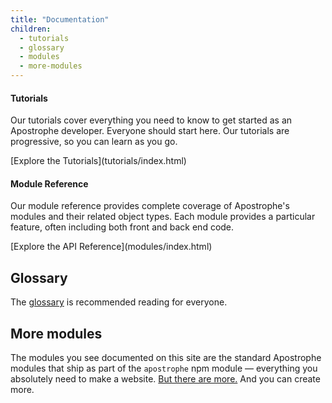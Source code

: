 ```yaml
---
title: "Documentation"
children:
  - tutorials
  - glossary
  - modules
  - more-modules
---
```


<div class="cards">
  <div class="card tutorials">
    <h4>Tutorials</h4>
    <p>Our tutorials cover everything you need to know to get started as an Apostrophe developer. Everyone should start here. Our tutorials are progressive, so you can learn as you go.</p>
    <p>[Explore the Tutorials](tutorials/index.html)</p>
  </div>

  <div class="card reference">
    <h4>Module Reference</h4>
    <p>Our module reference provides complete coverage of Apostrophe's modules and their related object types. Each module provides a particular feature, often including both front and back end code.</p>
    <p>[Explore the API Reference](modules/index.html)</p>
  </div>
</div>


## Glossary

The [glossary](glossary.html) is recommended reading for everyone.

## More modules

The modules you see documented on this site are the standard Apostrophe modules that ship as part of the `apostrophe` npm module — everything you absolutely need to make a website. [But there are more.](more-modules.html) And you can create more.
